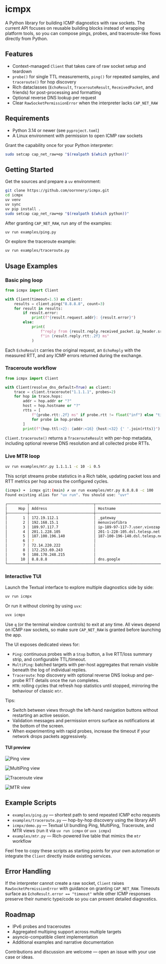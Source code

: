 # icmpx

A Python library for building ICMP diagnostics with raw sockets. The current API focuses on reusable building blocks instead of wrapping platform tools, so you can compose pings, probes, and traceroute-like flows directly from Python.

## Features

- Context-managed `Client` that takes care of raw socket setup and teardown
- `probe()` for single TTL measurements, `ping()` for repeated samples, and `traceroute()` for hop discovery
- Rich dataclasses (`EchoResult`, `TracerouteResult`, `ReceivedPacket`, and friends) for post-processing and formatting
- Optional reverse DNS lookup per request
- Clear `RawSocketPermissionError` when the interpreter lacks `CAP_NET_RAW`

## Requirements

- Python 3.14 or newer (see `pyproject.toml`)
- A Linux environment with permission to open ICMP raw sockets

Grant the capability once for your Python interpreter:

```bash
sudo setcap cap_net_raw+ep "$(realpath $(which python))"
```

## Getting Started

Get the sources and prepare a `uv` environment:

```bash
git clone https://github.com/oornnery/icmpx.git
cd icmpx
uv venv
uv sync
uv pip install .
sudo setcap cap_net_raw+ep "$(realpath $(which python))"
```

After granting `CAP_NET_RAW`, run any of the examples:

```bash
uv run examples/ping.py
```

Or explore the traceroute example:

```bash
uv run examples/traceroute.py
```

## Usage Examples

### Basic ping loop

```python
from icmpx import Client

with Client(timeout=1.5) as client:
    results = client.ping("8.8.8.8", count=3)
    for result in results:
        if result.error:
            print(f"{result.request.addr}: {result.error}")
        else:
            print(
                f"reply from {result.reply.received_packet.ip_header.src_addr} "
                f"in {result.reply.rtt:.2f} ms"
            )
```

Each `EchoResult` carries the original request, an `EchoReply` with the measured RTT, and any ICMP errors returned during the exchange.

### Traceroute workflow

```python
from icmpx import Client

with Client(resolve_dns_default=True) as client:
    trace = client.traceroute("1.1.1.1", probes=2)
    for hop in trace.hops:
        addr = hop.addr or "?"
        host = hop.hostname or "?"
        rtts = [
            f"{probe.rtt:.2f} ms" if probe.rtt != float("inf") else "timeout"
            for probe in hop.probes
        ]
        print(f"{hop.ttl:>2}: {addr:<16} {host:<32} {' '.join(rtts)}")
```

`Client.traceroute()` returns a `TracerouteResult` with per-hop metadata, including optional reverse DNS resolution and all collected probe RTTs.

### Live MTR loop

```bash
uv run examples/mtr.py 1.1.1.1 -c 10 -i 0.5
```

This script streams probe statistics in a Rich table, updating packet loss and RTT metrics per hop across the configured cycles.

```bash
(icmpx) ➜  icmpx git:(main) ✗ uv run examples/mtr.py 8.8.8.8 -c 100
Found existing alias for "uv run". You should use: "uvr"
                                                                                       MTR to 8.8.8.8
┌─────────┬─────────────────────────────┬──────────────────────────────────────────────────────────────┬──────────┬──────────┬──────────────┬────────────┬───────────┬──────────┬──────────┐
│     Hop │ Address                     │ Hostname                                                     │     Sent │     Recv │       Loss % │       Last │       Avg │     Best │    Worst │
├─────────┼─────────────────────────────┼──────────────────────────────────────────────────────────────┼──────────┼──────────┼──────────────┼────────────┼───────────┼──────────┼──────────┤
│       1 │ 172.19.112.1                │ _gateway                                                     │      100 │      100 │          0.0 │       0.69 │      0.53 │     0.30 │     5.53 │
│       2 │ 192.168.15.1                │ menuvivofibra                                                │      100 │      100 │          0.0 │       3.52 │      5.46 │     3.07 │    37.70 │
│       3 │ 189.97.117.7                │ ip-189-97-117-7.user.vivozap.com.br                          │      100 │      100 │          0.0 │       7.77 │      9.46 │     5.46 │    30.08 │
│       4 │ 201.1.228.105               │ 201-1-228-105.dsl.telesp.net.br                              │      100 │      100 │          0.0 │       9.13 │      9.58 │     4.53 │    28.16 │
│       5 │ 187.100.196.140             │ 187-100-196-140.dsl.telesp.net.br                            │      100 │       72 │         28.0 │      13.78 │     11.10 │     4.97 │    41.67 │
│       6 │ ?                           │                                                              │      100 │        0 │        100.0 │          - │         - │        - │        - │
│       7 │ 72.14.220.222               │                                                              │      100 │      100 │          0.0 │       7.78 │     11.94 │     5.76 │    46.18 │
│       8 │ 172.253.69.243              │                                                              │      100 │      100 │          0.0 │      10.51 │     11.85 │     7.07 │    29.55 │
│       9 │ 108.170.248.215             │                                                              │      100 │      100 │          0.0 │      12.49 │     10.69 │     5.80 │    30.14 │
│      10 │ 8.8.8.8                     │ dns.google                                                   │      100 │      100 │          0.0 │       9.79 │     10.79 │     5.82 │    42.93 │
└─────────┴─────────────────────────────┴──────────────────────────────────────────────────────────────┴──────────┴──────────┴──────────────┴────────────┴───────────┴──────────┴──────────┘
```

### Interactive TUI

Launch the Textual interface to explore multiple diagnostics side by side:

```bash
uv run icmpx
```

Or run it without cloning by using `uvx`:

```bash
uvx icmpx
```

Use `q` (or the terminal window controls) to exit at any time. All views depend on ICMP raw sockets, so make sure `CAP_NET_RAW` is granted before launching the app.

The UI exposes dedicated views for:

- `Ping`: continuous probes with a `Stop` button, a live RTT/loss summary strip, and configurable TTL/timeout.
- `MultiPing`: batched targets with per-host aggregates that remain visible beneath the log of individual replies.
- `Traceroute`: hop discovery with optional reverse DNS lookup and per-probe RTT details once the run completes.
- `MTR`: rolling cycles that refresh hop statistics until stopped, mirroring the behaviour of classic `mtr`.

Tips:

- Switch between views through the left-hand navigation buttons without restarting an active session.
- Validation messages and permission errors surface as notifications at the bottom of the screen.
- When experimenting with rapid probes, increase the timeout if your network drops packets aggressively.

#### TUI preview

![Ping view](docs/ping_tui.png)

![MultiPing view](docs/multiping_tui.png)

![Traceroute view](docs/traceroute_tui.png)

![MTR view](docs/mtr_tui.png)

## Example Scripts

- `examples/ping.py` — shortest path to send repeated ICMP echo requests
- `examples/traceroute.py` — hop-by-hop discovery using the library API
- `icmpx/demo.py` — Textual UI bundling Ping, MultiPing, Traceroute, and MTR views (run it via `uv run icmpx` or `uvx icmpx`)
- `examples/mtr.py` — Rich-powered live table that mimics the `mtr` workflow

Feel free to copy these scripts as starting points for your own automation or integrate the `Client` directly inside existing services.

## Error Handling

If the interpreter cannot create a raw socket, `Client` raises `RawSocketPermissionError` with guidance on granting `CAP_NET_RAW`. Timeouts surface as `EchoResult.error == "timeout"` while other ICMP responses preserve their numeric type/code so you can present detailed diagnostics.

## Roadmap

- IPv6 probes and traceroutes
- Aggregated multiping support across multiple targets
- asyncio-compatible client implementation
- Additional examples and narrative documentation

Contributions and discussion are welcome — open an issue with your use case or ideas.
